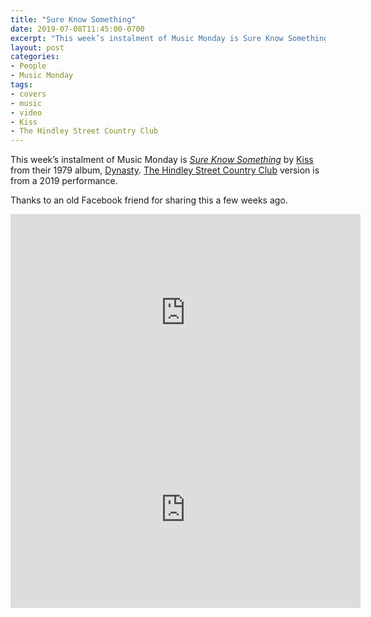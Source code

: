 ```yaml
---
title: "Sure Know Something"
date: 2019-07-08T11:45:00-0700
excerpt: "This week’s instalment of Music Monday is Sure Know Something. The 1979 Kiss original and a 2019 cover by The Hindley Street Country Club."
layout: post
categories:
- People
- Music Monday
tags:
- covers
- music
- video
- Kiss
- The Hindley Street Country Club
---
```

This week’s instalment of Music Monday is [_Sure Know Something_](https://en.wikipedia.org/wiki/Sure_Know_Something) by
[Kiss](http://kissonline.com/) from their 1979 album,
[Dynasty](https://en.wikipedia.org/wiki/Dynasty_(Kiss_album)). [The Hindley Street Country Club](https://www.thehscc.com/)
version is from a 2019 performance.

Thanks to an old Facebook friend for sharing this a few weeks ago.

<div class="video-container">
<iframe width="560" height="315" src="https://www.youtube.com/embed/PSURhxNYmDw" frameborder="0" allowfullscreen title="Video: Sure Know Something by Kiss"></iframe>
</div>

<div class="video-container">
<iframe width="560" height="315" src="https://www.youtube.com/embed/G5N7T-G1d94" frameborder="0" allowfullscreen title="Video: Sure Know Something by The Hindley Street Country Club"></iframe>
</div>
